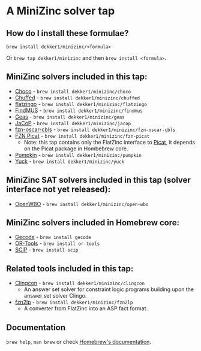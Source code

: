 # A MiniZinc solver tap

## How do I install these formulae?

`brew install dekker1/minizinc/<formula>`

Or `brew tap dekker1/minizinc` and then `brew install <formula>`.

## MiniZinc solvers included in this tap:

- [Choco](https://choco-solver.org) - `brew install dekker1/minizinc/choco`
- [Chuffed](https://github.com/chuffed/chuffed) - `brew install dekker1/minizinc/chuffed`
- [flatzingo](https://github.com/potassco/flatzingo) - `brew install dekker1/minizinc/flatzingo`
- [FindMUS](https://gitlab.com/minizinc/FindMUS) - `brew install dekker1/minizinc/findmus`
- [Geas](https://bitbucket.org/gkgange/geas) - `brew install dekker1/minizinc/geas`
- [JaCoP](https://github.com/radsz/jacop/) - `brew install dekker1/minizinc/jacop`
- [fzn-oscar-cbls](https://bitbucket.org/oscarlib/oscar/) - `brew install dekker1/minizinc/fzn-oscar-cbls`
- [FZN Picat](https://github.com/nfzhou/fzn_picat) - `brew install dekker1/minizinc/fzn-picat`
  - Note: this tap contains only the FlatZinc interface to [Picat](http://picat-lang.org), it depends on the Picat package in Hombebrew core.
- [Pumpkin](https://github.com/ConSol-Lab/Pumpkin) - `brew install dekker1/minizinc/pumpkin`
- [Yuck](https://github.com/informarte/yuck/) - `brew install dekker1/minizinc/yuck`


## MiniZinc SAT solvers included in this tap (solver interface not yet released):

- [OpenWBO](https://github.com/sat-group/open-wbo) - `brew install dekker1/minizinc/open-wbo`

## MiniZinc solvers included in Homebrew core:

- [Gecode](https://www.gecode.org) - `brew install gecode`
- [OR-Tools](https://developers.google.com/optimization/) - `brew install or-tools`
- [SCIP](https://www.scipopt.org) - `brew install scip`

## Related tools included in this tap:

- [Clingcon](https://potassco.org/) - `brew install dekker1/minizinc/clingcon`
  - An answer set solver for constraint logic programs building upon the answer set solver Clingo.
- [fzn2lp](https://github.com/potassco/fzn2lp) - `brew install dekker1/minizinc/fzn2lp`
  - A converter from FlatZinc into an ASP fact format.

## Documentation

`brew help`, `man brew` or check [Homebrew's documentation](https://docs.brew.sh).
